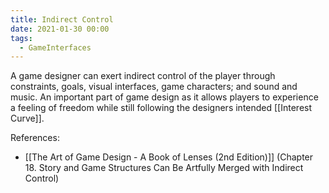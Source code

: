 ```yaml
---
title: Indirect Control
date: 2021-01-30 00:00
tags:
  - GameInterfaces
---
```


A game designer can exert indirect control of the player through constraints, goals, visual interfaces, game characters; and sound and music. An important part of game design as it allows players to experience a feeling of freedom while still following the designers intended [[Interest Curve]].

References:

* [[The Art of Game Design - A Book of Lenses (2nd Edition)]] (Chapter 18. Story and Game Structures Can Be Artfully Merged with Indirect Control)
